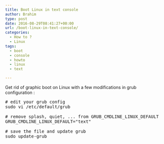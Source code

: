 ```yaml
---
title: Boot Linux in text console
author: Brahim
type: post
date: 2016-08-29T08:41:27+00:00
url: /boot-linux-in-text-console/
categories:
  - How to ?
  - Linux
tags:
  - boot
  - console
  - howto
  - linux
  - text

---
```

Get rid of graphic boot on Linux with a few modifications in grub configuration :<!--more-->

<pre># edit your grub config
sudo vi /etc/default/grub

# remove splash, quiet, ... from GRUB_CMDLINE_LINUX_DEFAULT
GRUB_CMDLINE_LINUX_DEFAULT="text"

# save the file and update grub
sudo update-grub
</pre>